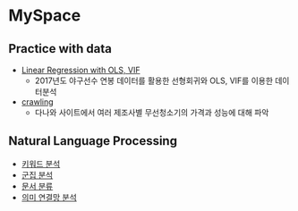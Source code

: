# MySpace

## Practice with data
- [Linear Regression with OLS, VIF](https://github.com/nagasss/MySpace/blob/master/practice/baseball.ipynb)
  - 2017년도 야구선수 연봉 데이터를 활용한 선형회귀와 OLS, VIF를 이용한 데이터분석
- [crawling](https://github.com/nagasss/MySpace/blob/master/practice/crawling.ipynb)
  - 다나와 사이트에서 여러 제조사별 무선청소기의 가격과 성능에 대해 파악
## Natural Language Processing
- [키워드 분석](https://github.com/nagasss/MySpace/blob/master/NLT/Keyword_Analysis.ipynb)
- [군집 분석](https://github.com/nagasss/MySpace/blob/master/NLT/Cluster_Analysis.ipynb)
- [문서 분류](https://github.com/nagasss/MySpace/blob/master/NLT/Document_Classification.ipynb)
- [의미 연결망 분석](https://github.com/nagasss/MySpace/blob/master/NLT/Semantic_Network_Analysis.ipynb)

